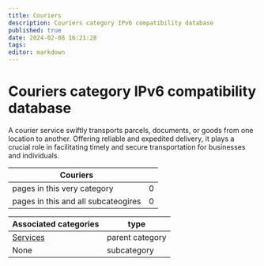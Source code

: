 ```yaml
---
title: Couriers
description: Couriers category IPv6 compatibility database
published: true
date: 2024-02-08 16:21:28 
tags:
editor: markdown
---
```


# Couriers category IPv6 compatibility database


A courier service swiftly transports parcels, documents, or goods from one location to another. Offering reliable and expedited delivery, it plays a crucial role in facilitating timely and secure transportation for businesses and individuals.


| Couriers   |   |
| - | - |
| pages in this very category | 0 |
| pages in this and all subcateogires | 0 |

| Associated categories | type |
| - | - |
| [Services](../Services) | parent category |
| None | subcategory |